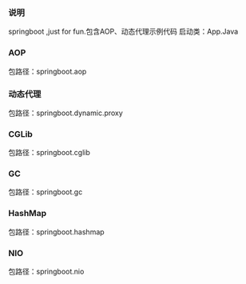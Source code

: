 ### 说明
springboot ,just for fun.包含AOP、动态代理示例代码
启动类：App.Java

### AOP
包路径：springboot.aop

### 动态代理
包路径：springboot.dynamic.proxy

### CGLib
包路径：springboot.cglib

### GC
包路径：springboot.gc

### HashMap
包路径：springboot.hashmap

### NIO
包路径：springboot.nio